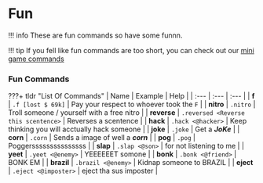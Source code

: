 # Fun

!!! info
    These are fun commands so have some funnn.

!!! tip
    If you fell like fun commands are too short, you can check out our [mini game commands](/categories/games)

### Fun Commands

???+ tldr "List Of Commands"
    | Name | Example | Help |
    | :--- | :--- | :--- |
    | **f** | `.f [lost $ 69k]` | Pay your respect to whoever took the `F` |
    | **nitro** | `.nitro` | Troll someone / yourself with a free nitro |
    | **reverse** | `.reversed <Reverse this scentence>` | Reverses a scentence |
    | **hack** | `.hack <@hacker>` | Keep thinking you will acctually hack someone |
    | **joke** | `.joke` | Get a ***JoKe*** |
    | **corn** | `.corn` | Sends a image of well a ***corn*** |
    | **pog** | `.pog` | Poggersssssssssssssss |
    | **slap** | `.slap <@son>` | for not listening to me |
    | **yeet** | `.yeet <@enemy>` | YEEEEEET somone |
    | **bonk** | `.bonk <@friend>` | BONK EM |
    | **brazil** | `.brazil <@enemy>` | Kidnap someone to BRAZIL |
    | **eject** | `.eject <@imposter>` | eject tha sus imposter |